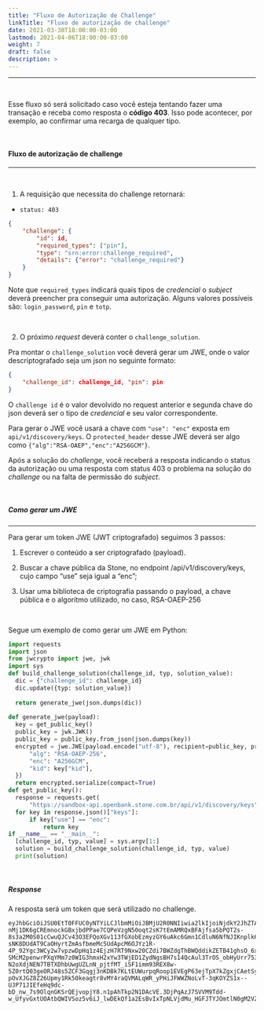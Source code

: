```yaml
---
title: "Fluxo de Autorização de Challenge"
linkTitle: "Fluxo de autorização de challenge"
date: 2021-03-30T18:00:00-03:00
lastmod: 2021-04-06T18:00:00-03:00
weight: 7
draft: false
description: >
---
```


---

<br>

Esse fluxo só será solicitado caso você esteja tentando fazer uma transação e receba como resposta o **código 403**. Isso pode acontecer, por exemplo, ao confirmar uma recarga de qualquer tipo.

<br>

#### **Fluxo de autorização de challenge**
---

<br>

1) A requisição que necessita do challenge retornará:

- `status: 403`

```Json
{
	"challenge": {
		"id": id,
		"required_types": ["pin"],
		"type": "srn:error:challenge_required",
		"details": {"error": "challenge_required"}
	}
}
```

Note que `required_types` indicará quais tipos de *credencial* o *subject* deverá preencher pra conseguir uma autorização. Alguns valores possíveis são: `login_password`, `pin` e `totp`.

<br>

2) O próximo *request* deverá conter o `challenge_solution`.

Pra montar o `challenge_solution` você deverá gerar um JWE, onde o valor descriptografado seja um json no seguinte formato:

```Json
{
	"challenge_id": challenge_id, "pin": pin
}
```

O `challenge id` é o valor devolvido no request anterior e segunda chave do json deverá ser o tipo de *credencial* e seu valor correspondente.

Para gerar o JWE você usará a chave com `"use": "enc"` exposta em `api/v1/discovery/keys`. O `protected_header` desse JWE deverá ser algo como `{"alg":"RSA-OAEP","enc":"A256GCM"}`.

Após a solução do *challenge*, você receberá a resposta indicando o status da autorização ou uma resposta com status 403 o problema na solução do *challenge* ou na falta de permissão do *subject*.

<br>

##### **Como gerar um JWE**
---


Para gerar um token JWE (JWT criptografado) seguimos 3 passos:

1) Escrever o conteúdo a ser criptografado (payload). 

2) Buscar a chave pública da Stone, no endpoint /api/v1/discovery/keys, cujo campo “use” seja igual a “enc”;

3) Usar uma biblioteca de criptografia passando o payload, a chave pública e o algoritmo utilizado, no caso, RSA-OAEP-256

<br>

Segue um exemplo de como gerar um JWE em Python:

```python
import requests
import json
from jwcrypto import jwe, jwk
import sys
def build_challenge_solution(challenge_id, typ, solution_value):
  dic = {"challenge_id": challenge_id}
  dic.update({typ: solution_value})
  
  return generate_jwe(json.dumps(dic))
  
def generate_jwe(payload):
  key = get_public_key()
  public_key = jwk.JWK()
  public_key = public_key.from_json(json.dumps(key))
  encrypted = jwe.JWE(payload.encode("utf-8"), recipient=public_key, protected={
      "alg": "RSA-OAEP-256",
      "enc": "A256GCM",
      "kid": key["kid"],
  })
  return encrypted.serialize(compact=True)
def get_public_key():
  response = requests.get(
      "https://sandbox-api.openbank.stone.com.br/api/v1/discovery/keys")
  for key in response.json()["keys"]:
      if key["use"] == "enc":
          return key
if __name__ == "__main__":
  [challenge_id, typ, value] = sys.argv[1:]
  solution = build_challenge_solution(challenge_id, typ, value)
  print(solution)
```

<br>

##### **Response**

A resposta será um token que será utilizado no challenge.

```
eyJhbGciOiJSU0EtT0FFUC0yNTYiLCJlbmMiOiJBMjU2R0NNIiwia2lkIjoiNjdkY2JhZTAtN2JlYi0xMWU5LTllZDUtMDI0MmFjMTEwMDAyIn0.FhyzgGAcmitGYoyzRxO9GhgQ-nMj1DK6gCREmnockGBxjbdPPae7CQPeVzgN50oqt2sK7tEmAMRQxBFAjfsa5bPQT2s-8s3a2M0S01cCwuQJCv43O3EFQoXGv113fGXobEzmyzGY6uAkc6Gmn1CdluN6NfNJIKnplk6GLpgUlrRIrkcEcgPUnJhvhavc-sNK8DUdAT9CaOHyrtZmAsfbmeMc5UdApcM6OJYz1R-4P_92Ygc3WCy2w7vpzwDpHq1z4EjzH7RT9Nxw20CZdi7BWZdgThBWQddikZETB41ghsO_6xOA7GorOl0bvYaSnHrZfVXdbMhltFnKy9WlA_BW66KO2UudkPjLL-SMcM2penwrPXqYMm7z0WIG3hmxH2xYw3TWjED1ZydNgsBH7s14QcAul3TrOS_obHyUrr753o30PTopuFmQesLzoUN0j1qJ6Xm-N2oXdjNEN7TBTXDhbUwgUZLnN_pjtfMT_iSF1imm93REX8w-5Z0rtQ03geORJ48s5ZCF3Gqgj3nKDBk7KLtEUWurpqRoop1EVEgP63ejTpX7kZgxjCAetSyH-pOvXJGZ8Z26Upmy1Rk50keagtr8vMY4raQVMALqWR_yPHiJFWWZNoLvT-3qKOYZS1x--UJP71JIEfeHq9dc-bD_nw_7s9OlqnGKSrQEjvopjY8.n1pAhTkp2N1DAcVE.3DjPqAzJ7SVVM9Tdd-w_UfyvGxtUOAtbQWIVSoz5v6iJ_lwDEkQf1a2EsBvIxTpNLVjdMu_HGFJTYJOmtlN0gM2VZ2YpEtzITw.C_WphE40TvNCXECOLCgGIw
```
<br>





